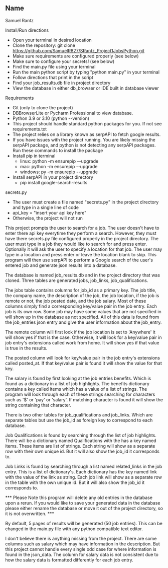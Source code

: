 Name
-
Samuel Rantz

Install/Run directions

- Open your terminal in desired location
- Clone the repository: git clone https://github.com/SamuelR827/SRantz_Project1JobsPython.git
- Make sure requirements are configured properly (see below)
- Make sure to configure your secrets! (see below)
- Find the main.py file using your terminal
- Run the main python script by typing "python main.py" in your terminal
- Follow directions that print in the script
- Find your job_results.db file in project directory
- View the database in either db_browser or IDE built in database viewer

Requirements

- Git (only to clone the project)
- DBBrowserLite or Pycharm Professional to view database.
- Python 3.9 or 3.10 (python --version)
- This project should handle standard python packages for you. If not see requirements.txt
- The project relies on a library known as serpAPI to fetch google results.
- If you have issues with the project running. You are likely missing the serpAPI package, and python is not detecting
  any serpAPI packages. Run these commands to install the package
- Install pip in terminal
    - linux: python -m ensurepip --upgrade
    - mac: python -m ensurepip --upgrade
    - windows: py -m ensurepip --upgrade
- Install serpAPI in your project directory
    - pip install google-search-results

secrets.py

- The user must create a file named "secrets.py" in the project directory and type in a single line of code
- api_key = "insert your api key here"
- Otherwise, the project will not run

This project prompts the user to search for a job. The user doesn't have to enter there api key everytime they perform
a search. However, they must have there secrets.py file configured properly in the project directory.
The user must type in a job they would like to search for and press enter. Optionally it will ask the user
to specify a location for that job. The user may type in a location and
press enter or leave the location blank to skip. This program will then use serpAPI to perform a Google search
of the user's entered job and generate json results into a database.

The database is named job_results.db and in the project directory that was cloned.
Three tables are generated jobs, job_links, job_qualifications.

The jobs table contains columns for job_id as a primary key.
The job title, the company name, the description of the job, the job
location, if the job is remote or not, the job posted date, and the job salary.
Most of these columns simply find a corresponding key/value pair in the job entry. Each
job is its own row. Some job may have some values that are not specified in will show
up in the database as not specified. All of this data is found from the job_entries
json entry and give the user information about the job_entry.

The remote column will first look if the job location is set to 'Anywhere'
it will show yes if that is the case. Otherwise, it will look for a key/value pair in
job entry's extensions called work from home. It will show yes if that value is true
in the results.

The posted column will look for key/value pair in the job entry's extensions
called posted_at. If that key/value pair is found it will show the value for that key.

The salary is found by first looking at the job entries benefits. Which is found as a dictionary
in a list of job highlights. The benefits dictionary contains a key
called items which has a value of a list of strings.
The program will look through each of these strings searching for characters
such as '$' or 'pay' or 'salary'. If matching character is found
it will show the string containing that character.

There is two other tables for job_qualifications and job_links. Which are
separate tables but use the job_id as foreign key to correspond to each database.

Job Qualifications is found by searching through the list of job highlights.
There will be a dictionary named Qualifications with the has a key named items.
These items are list of strings. Each string will show as a separate row with their own unique
id. But it will also show the job_id it corresponds to.

Job Links is found by searching through a list named related_links in the job entry.
This is a list of dictionary's. Each dictionary has the key named link with the value
of the link as string. Each job link will show as a separate row in the table with the own unique
id. But it will also show the job_id it corresponds to.

*** Please Note this program will delete any old entries in the database
upon a rerun. If you would like to save your generated data in the database please
either rename the database or move it out of the project directory, so it is not
overwritten. ***

By default, 5 pages of results will be generated (50 job entries).
This can be changed in the main.py file with any python compatible text editor.

I don't believe there is anything missing from the project. There are some columns such as
salary which may have information in the description. But this project cannot handle every
single odd case for where information is found in the json_data.
The column for salary data is not consistent due to how the salary data is formatted differently for each job entry.